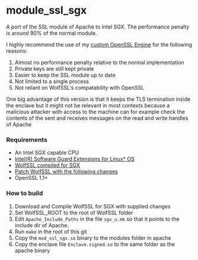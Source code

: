 # module_ssl_sgx
A port of the SSL module of Apache to Intel SGX. The performance penalty is around 90% of the normal module.

I highly recommend the use of my [custom OpenSSL Engine](https://github.com/andreluis034/sgx-keystore.openssl-engine) for the following reasons:
1. Almost no performance penalty relative to the normal implementation
2. Private keys are still kept private
3. Easier to keep the SSL module up to date
4. Not limited to a single process
5. Not reliant on WolfSSL's compatability with OpenSSL

One big advantage of this version is that it keeps the TLS termination inside the enclave but it might not be relevant in most contexts because a malicious attacker with access to the machine can for example check the contents of the sent and receives messages on the read and write handles of Apache 

### Requirements
* An Intel SGX capable CPU
* [Intel(R) Software Guard Extensions for Linux* OS](https://github.com/intel/linux-sgx)
* [WolfSSL compiled for SGX](https://github.com/wolfSSL/wolfssl/tree/9a1687d00e0286b52253c434221257c808369dc6/IDE/LINUX-SGX)
* [Patch WolfSSL with the following changes](https://github.com/andreluis034/module_ssl_sgx/blob/master/WolfSSL.patch)
* OpenSSL 1.1+ 

### How to build
1. Download and Compile WolfSSL for SGX with supplied changes
2. Set WolfSSL_ROOT to the root of WolfSSL folder
3. Edit `Apache_Include_Paths` in the file `sgx_u.mk` so that it points to the include dir of Apache. 
4. Run `make` in the root of this git
5. Copy the `mod_ssl_sgx.so` binary to the modules folder in apache
6. Copy the enclave file `Enclave.signed.so` to the same folder as the apache binary 
